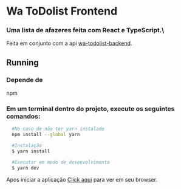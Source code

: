 # Wa ToDolist Frontend

### Uma lista de afazeres feita com React e TypeScript.\
Feita em conjunto com a api [wa-todolist-backend](<https://github.com/Feelpe/wa-todolist-backend>).

## Running

### Depende de
npm

### Em um terminal dentro do projeto, execute os seguintes comandos:

```bash
  #No caso de não ter yarn instalado
  npm install --global yarn 
```

```bash
  #Instalação
  $ yarn install

  #Executar em modo de desenvolvimento
  $ yarn dev
```

Apos iniciar a aplicação <a href="http://127.0.0.1:5173/" target="_blank">Click aqui</a> para ver em seu browser.
